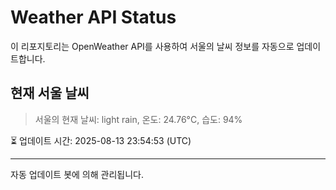 
# Weather API Status

이 리포지토리는 OpenWeather API를 사용하여 서울의 날씨 정보를 자동으로 업데이트합니다.

## 현재 서울 날씨
> 서울의 현재 날씨: light rain, 온도: 24.76°C, 습도: 94%

⏳ 업데이트 시간: 2025-08-13 23:54:53 (UTC)

---
자동 업데이트 봇에 의해 관리됩니다.
